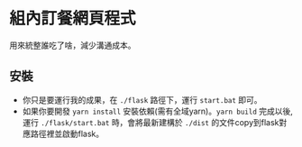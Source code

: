 # 組內訂餐網頁程式

用來統整誰吃了啥，減少溝通成本。

## 安裝
- 你只是要運行我的成果，在 `./flask` 路徑下，運行 `start.bat` 即可。
- 如果你要開發 `yarn install` 安裝依賴(需有全域yarn)。`yarn build` 完成以後,運行 `./flask/start.bat` 時，會將最新建構於 `./dist` 的文件copy到flask對應路徑裡並啟動flask。
